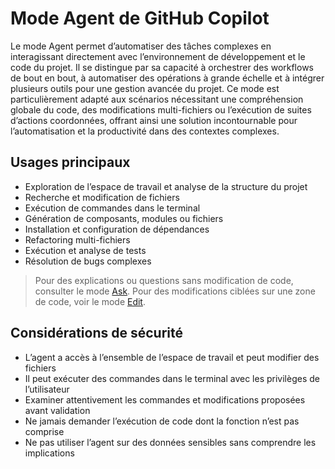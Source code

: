 # Mode Agent de GitHub Copilot

Le mode Agent permet d’automatiser des tâches complexes en interagissant directement avec l’environnement de développement et le code du projet. Il se distingue par sa capacité à orchestrer des workflows de bout en bout, à automatiser des opérations à grande échelle et à intégrer plusieurs outils pour une gestion avancée du projet. Ce mode est particulièrement adapté aux scénarios nécessitant une compréhension globale du code, des modifications multi-fichiers ou l’exécution de suites d’actions coordonnées, offrant ainsi une solution incontournable pour l’automatisation et la productivité dans des contextes complexes.

## Usages principaux

- Exploration de l’espace de travail et analyse de la structure du projet
- Recherche et modification de fichiers
- Exécution de commandes dans le terminal
- Génération de composants, modules ou fichiers
- Installation et configuration de dépendances
- Refactoring multi-fichiers
- Exécution et analyse de tests
- Résolution de bugs complexes

> Pour des explications ou questions sans modification de code, consulter le mode [Ask](./mode-ask.md).
> Pour des modifications ciblées sur une zone de code, voir le mode [Edit](./mode-edit.md).

## Considérations de sécurité

- L’agent a accès à l’ensemble de l’espace de travail et peut modifier des fichiers
- Il peut exécuter des commandes dans le terminal avec les privilèges de l’utilisateur
- Examiner attentivement les commandes et modifications proposées avant validation
- Ne jamais demander l’exécution de code dont la fonction n’est pas comprise
- Ne pas utiliser l’agent sur des données sensibles sans comprendre les implications
